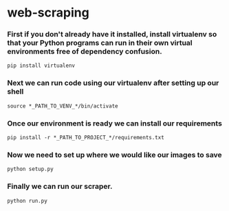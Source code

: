 # web-scraping


### First if you don't already have it installed, install virtualenv so that your Python programs can run in their own virtual environments free of dependency confusion.
```pip install virtualenv```

### Next we can run code using our virtualenv after setting up our shell
```source *_PATH_TO_VENV_*/bin/activate```

### Once our environment is ready we can install our requirements
```pip install -r *_PATH_TO_PROJECT_*/requirements.txt```

### Now we need to set up where we would like our images to save
```python setup.py```

### Finally we can run our scraper.
```python run.py```
